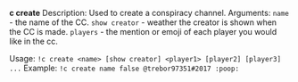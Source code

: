 **c create**
Description: Used to create a conspiracy channel.
Arguments:
    `name` - the name of the CC.
    `show creator` - weather the creator is shown when the CC is made.
    `players` - the mention or emoji of each player you would like in the cc.

Usage: `!c create <name> [show creator] <player1> [player2] [player3] ...`
Example: `!c create name false @trebor97351#2017 :poop:`
